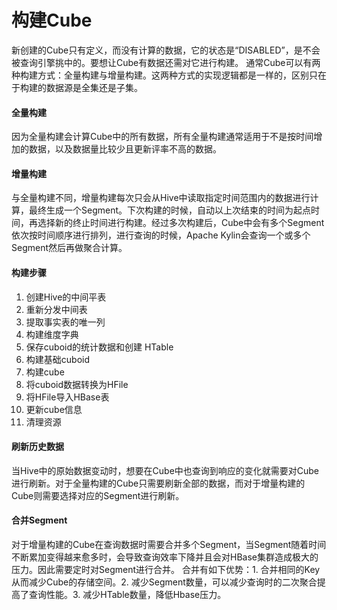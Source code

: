 # 构建Cube
新创建的Cube只有定义，而没有计算的数据，它的状态是“DISABLED”，是不会被查询引擎挑中的。要想让Cube有数据还需对它进行构建。
通常Cube可以有两种构建方式：全量构建与增量构建。这两种方式的实现逻辑都是一样的，区别只在于构建的数据源是全集还是子集。

#### 全量构建
因为全量构建会计算Cube中的所有数据，所有全量构建通常适用于不是按时间增加的数据，以及数据量比较少且更新评率不高的数据。

#### 增量构建
与全量构建不同，增量构建每次只会从Hive中读取指定时间范围内的数据进行计算，最终生成一个Segment。下次构建的时候，自动以上次结束的时间为起点时间，再选择新的终止时间进行构建。经过多次构建后，Cube中会有多个Segment依次按时间顺序进行排列，进行查询的时候，Apache Kylin会查询一个或多个Segment然后再做聚合计算。

#### 构建步骤
1. 创建Hive的中间平表
2. 重新分发中间表
3. 提取事实表的唯一列
4. 构建维度字典
5. 保存cuboid的统计数据和创建 HTable
6. 构建基础cuboid
7. 构建cube
8. 将cuboid数据转换为HFile
9. 将HFile导入HBase表
10. 更新cube信息
11. 清理资源

#### 刷新历史数据
当Hive中的原始数据变动时，想要在Cube中也查询到响应的变化就需要对Cube进行刷新。对于全量构建的Cube只需要刷新全部的数据，而对于增量构建的Cube则需要选择对应的Segment进行刷新。

#### 合并Segment
对于增量构建的Cube在查询数据时需要合并多个Segment，当Segment随着时间不断累加变得越来愈多时，会导致查询效率下降并且会对HBase集群造成极大的压力。因此需要定时对Segment进行合并。
合并有如下优势：1. 合并相同的Key从而减少Cube的存储空间。2. 减少Segment数量，可以减少查询时的二次聚合提高了查询性能。3. 减少HTable数量，降低Hbase压力。